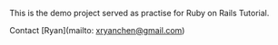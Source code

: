 This is the demo project served as practise for Ruby on Rails Tutorial.

Contact [Ryan](mailto: xryanchen@gmail.com)
